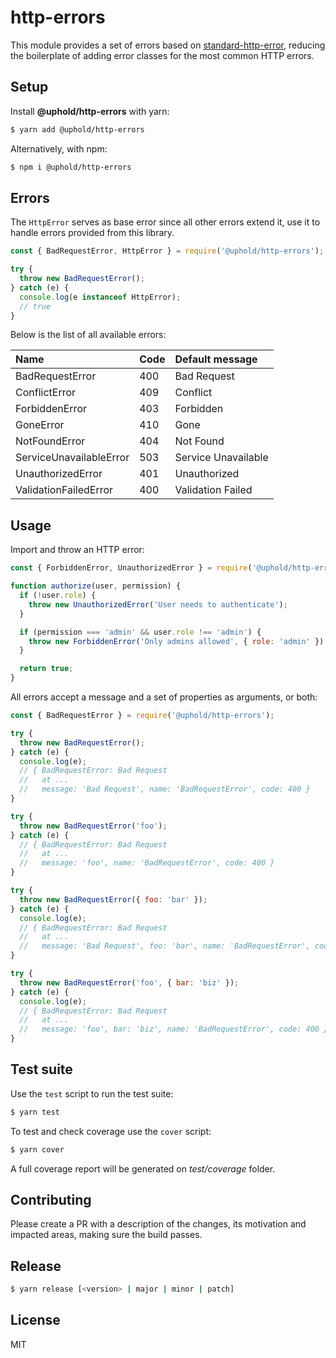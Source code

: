 # http-errors

This module provides a set of errors based on [standard-http-error](https://www.npmjs.com/package/standard-http-error), reducing the boilerplate of adding error classes for the most common HTTP errors.

## Setup

Install **@uphold/http-errors** with yarn:

```sh
$ yarn add @uphold/http-errors
```

Alternatively, with npm:

```sh
$ npm i @uphold/http-errors
```

## Errors

The `HttpError` serves as base error since all other errors extend it, use it to handle errors provided from this library.

```js
const { BadRequestError, HttpError } = require('@uphold/http-errors');

try {
  throw new BadRequestError();
} catch (e) {
  console.log(e instanceof HttpError);
  // true
}
```

Below is the list of all available errors:

| Name                    | Code | Default message     |
|:------------------------|:-----|:--------------------|
| BadRequestError         | 400  | Bad Request         |
| ConflictError           | 409  | Conflict            |
| ForbiddenError          | 403  | Forbidden           |
| GoneError               | 410  | Gone                |
| NotFoundError           | 404  | Not Found           |
| ServiceUnavailableError | 503  | Service Unavailable |
| UnauthorizedError       | 401  | Unauthorized        |
| ValidationFailedError   | 400  | Validation Failed   |

## Usage

Import and throw an HTTP error:

```js
const { ForbiddenError, UnauthorizedError } = require('@uphold/http-errors');

function authorize(user, permission) {
  if (!user.role) {
    throw new UnauthorizedError('User needs to authenticate');
  }

  if (permission === 'admin' && user.role !== 'admin') {
    throw new ForbiddenError('Only admins allowed', { role: 'admin' })
  }

  return true;
}
```

All errors accept a message and a set of properties as arguments, or both:

```js
const { BadRequestError } = require('@uphold/http-errors');

try {
  throw new BadRequestError();
} catch (e) {
  console.log(e);
  // { BadRequestError: Bad Request
  //   at ...
  //   message: 'Bad Request', name: 'BadRequestError', code: 400 }
}

try {
  throw new BadRequestError('foo');
} catch (e) {
  // { BadRequestError: Bad Request
  //   at ...
  //   message: 'foo', name: 'BadRequestError', code: 400 }
}

try {
  throw new BadRequestError({ foo: 'bar' });
} catch (e) {
  console.log(e);
  // { BadRequestError: Bad Request
  //   at ...
  //   message: 'Bad Request', foo: 'bar', name: 'BadRequestError', code: 400 }
}

try {
  throw new BadRequestError('foo', { bar: 'biz' });
} catch (e) {
  console.log(e);
  // { BadRequestError: Bad Request
  //   at ...
  //   message: 'foo', bar: 'biz', name: 'BadRequestError', code: 400 }
}
```

## Test suite

Use the `test` script to run the test suite:

```sh
$ yarn test
```

To test and check coverage use the `cover` script:

```sh
$ yarn cover
```

A full coverage report will be generated on *test/coverage* folder.

## Contributing

Please create a PR with a description of the changes, its motivation and impacted areas, making sure the build passes.

## Release

```sh
$ yarn release [<version> | major | minor | patch]
```

## License

MIT
